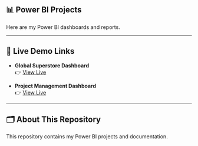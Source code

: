## 📊 Power BI Projects

Here are my Power BI dashboards and reports.

---

## 🚀 Live Demo Links

- **Global Superstore Dashboard**  
  👉 [View Live](https://app.powerbi.com/view?r=eyJrIjoiZTJjYTBlODYtNWEwMS00YzFkLTk5OGYtY2UwZTQyNmYxY2NkIiwidCI6ImUyNWM2MzJiLWRmODAtNGFkYi05MWUxLWMzNjBkZDI3NTliMyJ9)

- **Project Management Dashboard**  
  👉 [View Live](https://app.powerbi.com/view?r=eyJrIjoiNDI4NzZjOTEtZjk4Ni00YTFkLTljYTAtMTdmNDk4YjdmYzM1IiwidCI6ImUyNWM2MzJiLWRmODAtNGFkYi05MWUxLWMzNjBkZDI3NTliMyJ9)



---

## 🗂️ About This Repository
This repository contains my Power BI projects and documentation.
